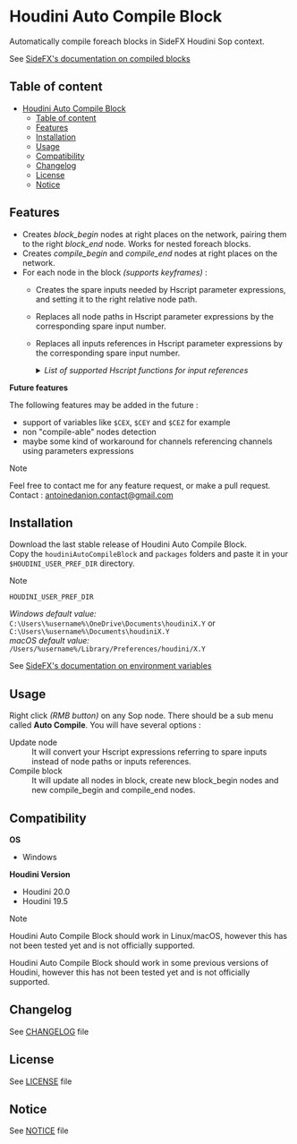 # Houdini Auto Compile Block

Automatically compile foreach blocks in SideFX Houdini Sop context.

See [SideFX's documentation on compiled blocks](https://www.sidefx.com/docs/houdini/model/compile.html)

## Table of content

- [Houdini Auto Compile Block](#houdini-auto-compile-block)
  - [Table of content](#table-of-content)
  - [Features](#features)
  - [Installation](#installation)
  - [Usage](#usage)
  - [Compatibility](#compatibility)
  - [Changelog](#changelog)
  - [License](#license)
  - [Notice](#notice)

## Features

- Creates *block_begin* nodes at right places on the network, pairing them to the right *block_end* node. Works for nested foreach blocks.
- Creates *compile_begin* and *compile_end* nodes at right places on the network.
- For each node in the block *(supports keyframes)* :
  - Creates the spare inputs needed by Hscript parameter expressions, and setting it to the right relative node path.
  - Replaces all node paths in Hscript parameter expressions by the corresponding spare input number.
  - Replaces all inputs references in Hscript parameter expressions by the corresponding spare input number.  
    <details>
      <summary><i>List of supported Hscript functions for input references</i></summary>

      - [arclen](https://www.sidefx.com/docs/houdini/expressions/arclen.html)
      - [arclenD](https://www.sidefx.com/docs/houdini/expressions/arclenD.html)
      - [attriblist](https://www.sidefx.com/docs/houdini/expressions/attriblist.html)
      - [bbox](https://www.sidefx.com/docs/houdini/expressions/bbox.html)
      - [centroid](https://www.sidefx.com/docs/houdini/expressions/centroid.html)
      - [curvature](https://www.sidefx.com/docs/houdini/expressions/curvature.html)
      - [degree](https://www.sidefx.com/docs/houdini/expressions/degree.html)
      - [detail](https://www.sidefx.com/docs/houdini/expressions/detail.html)
      - [detailattriblist](https://www.sidefx.com/docs/houdini/expressions/detailattriblist.html)
      - [detailattribsize](https://www.sidefx.com/docs/houdini/expressions/detailattribsize.html)
      - [detailattribtype](https://www.sidefx.com/docs/houdini/expressions/detailattribtype.html)
      - [details](https://www.sidefx.com/docs/houdini/expressions/details.html)
      - [detailsmap](https://www.sidefx.com/docs/houdini/expressions/detailsmap.html)
      - [detailsnummap](https://www.sidefx.com/docs/houdini/expressions/detailsnummap.html)
      - [detailvals](https://www.sidefx.com/docs/houdini/expressions/detailvals.html)
      - [edgegrouplist](https://www.sidefx.com/docs/houdini/expressions/edgegrouplist.html)
      - [edgegroupmask](https://www.sidefx.com/docs/houdini/expressions/edgegroupmask.html)
      - [groupbyval](https://www.sidefx.com/docs/houdini/expressions/groupbyval.html)
      - [groupbyvals](https://www.sidefx.com/docs/houdini/expressions/groupbyvals.html)
      - [hasdetailattrib](https://www.sidefx.com/docs/houdini/expressions/hasdetailattrib.html)
      - [haspoint](https://www.sidefx.com/docs/houdini/expressions/haspoint.html)
      - [haspointattrib](https://www.sidefx.com/docs/houdini/expressions/haspointattrib.html)
      - [hasprim](https://www.sidefx.com/docs/houdini/expressions/hasprim.html)
      - [hasprimattrib](https://www.sidefx.com/docs/houdini/expressions/hasprimattrib.html)
      - [hasvertexattrib](https://www.sidefx.com/docs/houdini/expressions/hasvertexattrib.html)
      - [isclosed](https://www.sidefx.com/docs/houdini/expressions/isclosed.html)
      - [iscollided](https://www.sidefx.com/docs/houdini/expressions/iscollided.html)
      - [isspline](https://www.sidefx.com/docs/houdini/expressions/isspline.html)
      - [isstuck](https://www.sidefx.com/docs/houdini/expressions/isstuck.html)
      - [iswrapu](https://www.sidefx.com/docs/houdini/expressions/iswrapu.html)
      - [iswrapv](https://www.sidefx.com/docs/houdini/expressions/iswrapv.html)
      - [listbyval](https://www.sidefx.com/docs/houdini/expressions/listbyval.html)
      - [listbyvals](https://www.sidefx.com/docs/houdini/expressions/listbyvals.html)
      - [metaweight](https://www.sidefx.com/docs/houdini/expressions/metaweight.html)
      - [mindist](https://www.sidefx.com/docs/houdini/expressions/mindist.html)
      - [nearpoint](https://www.sidefx.com/docs/houdini/expressions/nearpoint.html)
      - [normal](https://www.sidefx.com/docs/houdini/expressions/normal.html)
      - [npoints](https://www.sidefx.com/docs/houdini/expressions/npoints.html)
      - [npointsgroup](https://www.sidefx.com/docs/houdini/expressions/npointsgroup.html)
      - [nprims](https://www.sidefx.com/docs/houdini/expressions/nprims.html)
      - [nprimsgroup](https://www.sidefx.com/docs/houdini/expressions/nprimsgroup.html)
      - [nuniquevals](https://www.sidefx.com/docs/houdini/expressions/nuniquevals.html)
      - [nvertices](https://www.sidefx.com/docs/houdini/expressions/nvertices.html)
      - [nverticesgroup](https://www.sidefx.com/docs/houdini/expressions/nverticesgroup.html)
      - [point](https://www.sidefx.com/docs/houdini/expressions/point.html)
      - [pointattriblist](https://www.sidefx.com/docs/houdini/expressions/pointattriblist.html)
      - [pointattribsize](https://www.sidefx.com/docs/houdini/expressions/pointattribsize.html)
      - [pointattribtype](https://www.sidefx.com/docs/houdini/expressions/pointattribtype.html)
      - [pointavg](https://www.sidefx.com/docs/houdini/expressions/pointavg.html)
      - [pointdist](https://www.sidefx.com/docs/houdini/expressions/pointdist.html)
      - [pointgrouplist](https://www.sidefx.com/docs/houdini/expressions/pointgrouplist.html)
      - [pointgroupmask](https://www.sidefx.com/docs/houdini/expressions/pointgroupmask.html)
      - [pointlist](https://www.sidefx.com/docs/houdini/expressions/pointlist.html)
      - [pointneighbours](https://www.sidefx.com/docs/houdini/expressions/pointneighbours.html)
      - [pointpattern](https://www.sidefx.com/docs/houdini/expressions/pointpattern.html)
      - [points](https://www.sidefx.com/docs/houdini/expressions/points.html)
      - [pointsmap](https://www.sidefx.com/docs/houdini/expressions/pointsmap.html)
      - [pointsnummap](https://www.sidefx.com/docs/houdini/expressions/pointsnummap.html)
      - [pointvals](https://www.sidefx.com/docs/houdini/expressions/pointvals.html)
      - [prim](https://www.sidefx.com/docs/houdini/expressions/prim.html)
      - [primattriblist](https://www.sidefx.com/docs/houdini/expressions/primattriblist.html)
      - [primattribsize](https://www.sidefx.com/docs/houdini/expressions/primattribsize.html)
      - [primattribtype](https://www.sidefx.com/docs/houdini/expressions/primattribtype.html)
      - [primdist](https://www.sidefx.com/docs/houdini/expressions/primdist.html)
      - [primduv](https://www.sidefx.com/docs/houdini/expressions/primduv.html)
      - [primgrouplist](https://www.sidefx.com/docs/houdini/expressions/primgrouplist.html)
      - [primgroupmask](https://www.sidefx.com/docs/houdini/expressions/primgroupmask.html)
      - [primlist](https://www.sidefx.com/docs/houdini/expressions/primlist.html)
      - [primneighbours](https://www.sidefx.com/docs/houdini/expressions/primneighbours.html)
      - [prims](https://www.sidefx.com/docs/houdini/expressions/prims.html)
      - [primsmap](https://www.sidefx.com/docs/houdini/expressions/primsmap.html)
      - [primsnummap](https://www.sidefx.com/docs/houdini/expressions/primsnummap.html)
      - [primuv](https://www.sidefx.com/docs/houdini/expressions/primuv.html)
      - [primvals](https://www.sidefx.com/docs/houdini/expressions/primvals.html)
      - [realuv](https://www.sidefx.com/docs/houdini/expressions/realuv.html)
      - [seampoints](https://www.sidefx.com/docs/houdini/expressions/seampoints.html)
      - [spknot](https://www.sidefx.com/docs/houdini/expressions/spknot.html)
      - [surflen](https://www.sidefx.com/docs/houdini/expressions/surflen.html)
      - [uniqueval](https://www.sidefx.com/docs/houdini/expressions/uniqueval.html)
      - [uniquevals](https://www.sidefx.com/docs/houdini/expressions/uniquevals.html)
      - [unituv](https://www.sidefx.com/docs/houdini/expressions/unituv.html)
      - [uvdist](https://www.sidefx.com/docs/houdini/expressions/uvdist.html)
      - [vertex](https://www.sidefx.com/docs/houdini/expressions/vertex.html)
      - [vertexattriblist](https://www.sidefx.com/docs/houdini/expressions/vertexattriblist.html)
      - [vertexattribsize](https://www.sidefx.com/docs/houdini/expressions/vertexattribsize.html)
      - [vertexattribtype](https://www.sidefx.com/docs/houdini/expressions/vertexattribtype.html)
      - [vertexgrouplist](https://www.sidefx.com/docs/houdini/expressions/vertexgrouplist.html)
      - [vertexgroupmask](https://www.sidefx.com/docs/houdini/expressions/vertexgroupmask.html)
      - [vertexs](https://www.sidefx.com/docs/houdini/expressions/vertexs.html)
      - [vertexsmap](https://www.sidefx.com/docs/houdini/expressions/vertexsmap.html)
      - [vertexsnummap](https://www.sidefx.com/docs/houdini/expressions/vertexsnummap.html)
      - [vertexvals](https://www.sidefx.com/docs/houdini/expressions/vertexvals.html)
      - [volumeaverage](https://www.sidefx.com/docs/houdini/expressions/volumeaverage.html)
      - [volumegradient](https://www.sidefx.com/docs/houdini/expressions/volumegradient.html)
      - [volumeindex](https://www.sidefx.com/docs/houdini/expressions/volumeindex.html)
      - [volumeindextopos](https://www.sidefx.com/docs/houdini/expressions/volumeindextopos.html)
      - [volumemax](https://www.sidefx.com/docs/houdini/expressions/volumemax.html)
      - [volumemin](https://www.sidefx.com/docs/houdini/expressions/volumemin.html)
      - [volumepostoindex](https://www.sidefx.com/docs/houdini/expressions/volumepostoindex.html)
      - [volumeres](https://www.sidefx.com/docs/houdini/expressions/volumeres.html)
      - [volumesample](https://www.sidefx.com/docs/houdini/expressions/volumesample.html)
      - [volumevoxeldiameter](https://www.sidefx.com/docs/houdini/expressions/volumevoxeldiameter.html)
      - [xyzdist](https://www.sidefx.com/docs/houdini/expressions/xyzdist.html)
      
    </details>

**Future features**

The following features may be added in the future :
- support of variables like `$CEX`, `$CEY` and `$CEZ` for example
- non "compile-able" nodes detection
- maybe some kind of workaround for channels referencing channels using parameters expressions

> [!NOTE]
> Feel free to contact me for any feature request, or make a pull request.
> Contact : [antoinedanion.contact@gmail.com](mailto:antoinedanion.contact@gmail.com)

## Installation

Download the last stable release of Houdini Auto Compile Block.  
Copy the `houdiniAutoCompileBlock` and `packages` folders and paste it in your `$HOUDINI_USER_PREF_DIR` directory.

> [!NOTE]
> `HOUDINI_USER_PREF_DIR`
>
> *Windows default value:*  
> `C:\Users\%username%\OneDrive\Documents\houdiniX.Y` or `C:\Users\%username%\Documents\houdiniX.Y`  
> *macOS default value:*  
> `/Users/%username%/Library/Preferences/houdini/X.Y`
> 
> See [SideFX's documentation on environment variables](https://www.sidefx.com/docs/houdini/ref/env.html)

## Usage

Right click *(RMB button)* on any Sop node. There should be a sub menu called **Auto Compile**.
You will have several options :
<dl>
  <dt>Update node</dt>
  <dd>
    It will convert your Hscript expressions referring to spare inputs instead of node paths or inputs references.
  </dd>
  <dt>Compile block</dt>
  <dd>
    It will update all nodes in block, create new block_begin nodes and new compile_begin and compile_end nodes.
  </dd>
</dl>

## Compatibility

**OS**
- Windows


**Houdini Version**
- Houdini 20.0
- Houdini 19.5

> [!NOTE]
>
> Houdini Auto Compile Block should work in Linux/macOS, however this has not been tested yet and is not officially supported.  
> 
> Houdini Auto Compile Block should work in some previous versions of Houdini, however this has not been tested yet and is not officially supported.

## Changelog

See [CHANGELOG](https://github.com/antoinedanion/Houdini-Auto-Compile-Block/blob/main/CHANGELOG.md) file

## License

See [LICENSE](https://github.com/antoinedanion/Houdini-Auto-Compile-Block/blob/main/LICENSE) file

## Notice

See [NOTICE](https://github.com/antoinedanion/Houdini-Auto-Compile-Block/blob/main/NOTICE) file